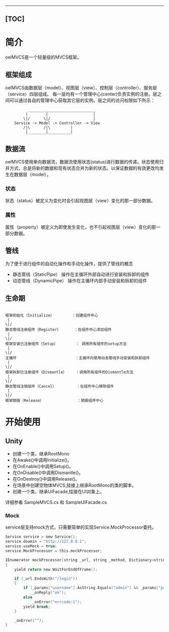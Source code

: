 
---
[TOC]
---



# 简介

oelMVCS是一个轻量级的MVCS框架。

## 框架组成

oelMVCS由数据层（model）、视图层（view）、控制层（controller）、服务层（service）四层组成。
每一层均有一个管理中心(center)负责实例的注册。层之间可以通过各自的管理中心获取其它层的实例。层之间的访问权限如下所示：

```
          ______________________________
         |        |                    |
        \|/      \|/                   |
    Service -> Model -> Controller -> View
        /|\      /|\         | 
         |________|__________|
```

## 数据流

oelMVCS使用单向数据流，数据流使用状态(status)进行数据的传递。状态使用归并方式，总是将新的数据和现有状态合并为新的状态。以保证数据的有效更改均发生在数据层（model）。

### 状态

状态（status）被定义为变化时会引起视图层（view）变化的那一部分数据。

### 属性

属性（property）被定义为即使发生变化，也不引起视图层（view）变化的那一部分数据。

## 管线
为了便于进行组件的自动化操作和手动化操作，提供了管线的概念
- 静态管线（StaticPipe）
 操作在主循环外部自动进行安装和拆卸的组件
- 动态管线（DynamicPipe）
 操作在主循环内部手动安装和拆卸的组件


## 生命期

```

框架初始化（Initialize）        ：创建组件中心
 |
\|/
静态管线注册组件（Register）      ：在组件中心添加组件
 |
\|/
框架安装已注册组件（Setup）        ： 调用所有组件的setup方法
 |
\|/
主循环                          ：主循环内使用动态管线手动安装和拆卸组件
 | 
\|/
框架拆卸已注册组件（Dismantle）    ：调用所有组件的Dismantle方法
 |
\|/
静态管线注销组件（Cancel）         ：在组件中心移除组件
 |
\|/
框架销毁（Release）               ：销毁组件中心
```



# 开始使用


## Unity

- 创建一个类，继承RootMono
- 在Awake()中调用Initialize()。
- 在OnEnable()中调用Setup()。
- 在OnDisable()中调用Dismantle()。
- 在OnDestroy()中调用Release()。
- 在场景中创建空物体MVCS,挂接上继承RootMono的类的脚本。
- 创建一个类，继承UIFacade,挂接在UI对象上。

详细参看 SampleMVCS.cs 和 SampleUIFacade.cs


### Mock

service层支持mock方式，只需要简单的实现Service.MockProcessor委托。

```c sharp
Service service = new Service();
service.doamin = "http://127.0.0.1";
service.useMock = true;
service.MockProcessor = this.mockProcessor;
```

```c sharp
IEnumerator mockProcessor(string _url, string _method, Dictionary<string, Any> _params, Service.OnReplyCallback _onReply, Service.OnErrorCallback _onError, Service.Options _options)
{
    yield return new WaitForEndOfFrame();

    if (_url.EndsWith("/login"))
    {
        if (_params["username"].AsString.Equals("admin") && _params["password"].AsString.Equals("admin"))
            _onReply("ok");
        else
            _onError("errcode:1");
        yield break;
    }

    _onError("");
}

```